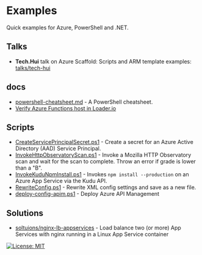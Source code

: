 # Examples

Quick examples for Azure, PowerShell and .NET.

## Talks

* **Tech.Hui** talk on Azure Scaffold: Scripts and ARM template examples: [talks/tech-hui](./talks/tech-hui)

## docs

* [powershell-cheatsheet.md](./docs/powershell-cheatsheet.md) - A PowerShell cheatsheet.
* [Verify Azure Functions host in Loader.io](./docs/verify-loader-azure-functions.md)

## Scripts

* [CreateServicePrincipalSecret.ps1](/Scripts/Azure/CreateServicePrincipalSecret.ps1) -
  Create a secret for an Azure Active Directory (AAD) Service Principal.
* [InvokeHttpObservatoryScan.ps1](/Scripts/Test/InvokeHttpObservatoryScan.ps1) -
  Invoke a Mozilla HTTP Observatory scan and wait for the scan to complete. Throw an error if grade is lower than a "B".
* [InvokeKuduNpmInstall.ps1](/Scripts/Deploy/InvokeKuduNpmInstall.ps1) - Invokes
  `npm install --production` on an Azure App Service via the Kudu API.
* [RewriteConfig.ps1](/Scripts/Deploy/RewriteConfig.ps1) - Rewrite XML config
  settings and save as a new file.
* [deploy-config-apim.ps1](Scripts\Azure\deploy-config-apim.ps1) - Deploy Azure API Management

## Solutions

* [soltuions/nginx-lb-appservices](./solutions/nginx-lb-appservices) - Load balance two (or more) App Services with nginx running in a Linux App Service container

[![License: MIT](https://img.shields.io/badge/License-MIT-yellow.svg)](/LICENSE)
